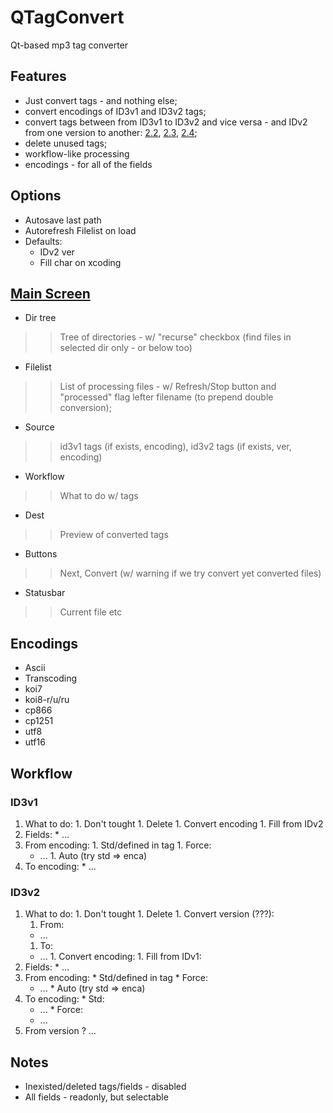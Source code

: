 # QTagConvert #

Qt-based mp3 tag converter

## Features ##

  * Just convert tags - and nothing else;
  * convert encodings of ID3v1 and ID3v2 tags;
  * convert tags between from ID3v1 to ID3v2 and vice versa - and IDv2 from one version to another: [2.2](http://www.id3.org/id3v2-00), [2.3](http://www.id3.org/id3v2.3.0), [2.4](.md);
  * delete unused tags;
  * workflow-like processing
  * encodings - for all of the fields

## Options ##

  * Autosave last path
  * Autorefresh Filelist on load
  * Defaults:
    * IDv2 ver
    * Fill char on xcoding

## [Main Screen](http://qtdesktop.googlecode.com/files/qtagconvert.ui) ##

  * Dir tree
> > Tree of directories - w/ "recurse" checkbox (find files in selected dir only - or below too)
  * Filelist
> > List of processing files - w/ Refresh/Stop button and "processed" flag lefter filename (to prepend double conversion);
  * Source
> > id3v1 tags (if exists, encoding), id3v2 tags (if exists, ver, encoding)
  * Workflow
> > What to do w/ tags
  * Dest
> > Preview of converted tags
  * Buttons
> > Next, Convert (w/ warning if we try convert yet converted files)
  * Statusbar
> > Current file etc

## Encodings ##

  * Ascii
  * Transcoding
  * koi7
  * koi8-r/u/ru
  * cp866
  * cp1251
  * utf8
  * utf16

## Workflow ##

### ID3v1 ###

  1. What to do:
    1. Don't tought
    1. Delete
    1. Convert encoding
    1. Fill from IDv2
  1. Fields:
    * ...
  1. From encoding:
    1. Std/defined in tag
    1. Force:
      * ...
    1. Auto (try std => enca)
  1. To encoding:
    * ...

### ID3v2 ###

  1. What to do:
    1. Don't tought
    1. Delete
    1. Convert version (???):
      1. From:
        * ...
      1. To:
        * ...
    1. Convert encoding:
    1. Fill from IDv1:
  1. Fields:
    * ...
  1. From encoding:
    * Std/defined in tag
    * Force:
      * ...
    * Auto (try std => enca)
  1. To encoding:
    * Std:
      * ...
    * Force:
      * ...
  1. From version ? ...

## Notes ##

  * Inexisted/deleted tags/fields - disabled
  * All fields - readonly, but selectable